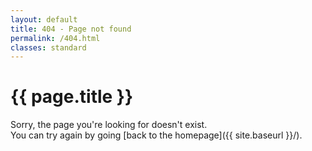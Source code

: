 ```yaml
---
layout: default
title: 404 - Page not found
permalink: /404.html
classes: standard
---
```

# {{ page.title }}

Sorry, the page you're looking for doesn't exist.
<br>
You can try again by going [back to the homepage]({{ site.baseurl }}/).

